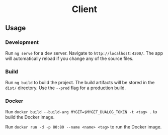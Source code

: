   <h1 align="center">Client</h1>

## Usage

### Development

Run `ng serve` for a dev server. Navigate to `http://localhost:4200/`. The app will automatically reload if you change any of the source files.

### Build

Run `ng build` to build the project. The build artifacts will be stored in the `dist/` directory. Use the `--prod` flag for a production build.

### Docker

Run `docker build --build-arg MYGET=$MYGET_DUALOG_TOKEN -t <tag> .` to build the Docker image.

Run `docker run -d -p 80:80 --name <name> <tag>` to run the Docker image.
